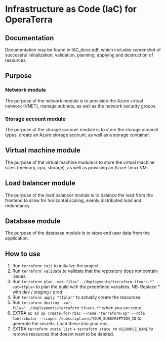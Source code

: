 # Infrastructure as Code (IaC) for OperaTerra

## Documentation
Documentation may be found in IAC_docs.pdf, which includes screenshot of successful initialization, validation, planning, applying and destruction of resources.

## Purpose
### Network module
The purpose of the network module is to provision the Azure virtual network (VNET), manage subnets, as well as the network security groups.

### Storage account module
The purpose of the storage account module is to store the storage account types, create an Azure storage account, as well as a storage container.

## Virtual machine module
The purpose of the virtual machine module is to store the virtual machine sizes (memory, cpu, storage), as well as provising an Azure Linux VM.

## Load balancer module
The purpose of the load balancer module is to balance the load from the frontend to allow for horizontal scaling, evenly distributed load and redundancy.

## Database module
The purpose of the database module is to store end user data from the application.

## How to use
1. Run `terraform init` to initialize the project. 
2. Run `terraform validate` to validate that the repository does not contain issues.
3. Run `terraform plan -var-file="../deployments/terraform.tfvars.*" -out=tfplan` to plan the build with the predefined variables. NB: Replace * with dev / staging / prod.
4. Run `terraform apply "tfplan"` to actually create the resources.
5. Run `terraform destroy -var-file="../deployments/terraform.tfvars.*"` when you are done.
6. EXTRA `az ad sp create-for-rbac --name "terraform-sp" --role Contributor --scopes /subscriptions/YOUR_SUBSCRIPTION_ID` to generate the secrets. Load these into your env.
7. EXTRA `terraform state list` + `terraform state rm RESOURCE_NAME` to remove resources that doesnt want to be deleted.
